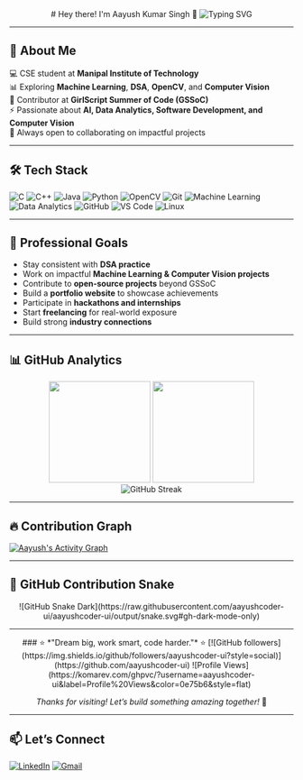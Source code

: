 <div align="center"> 
# Hey there! I'm Aayush Kumar Singh 🚀 
<img src="https://readme-typing-svg.herokuapp.com?font=Fira+Code&pause=1000&color=36BCF7&center=true&vCenter=true&width=500&lines=Machine+Learning+Enthusiast;Open+Source+Contributor;Problem+Solver;Aspiring+Software+Engineer;Computer+Vision+Enthusiast" alt="Typing SVG" /> 
</div>

---

## 🧠 About Me
💻 CSE student at **Manipal Institute of Technology**  
📊 Exploring **Machine Learning**, **DSA**, **OpenCV**, and **Computer Vision**  
🌱 Contributor at **GirlScript Summer of Code (GSSoC)**  
⚡ Passionate about **AI, Data Analytics, Software Development, and Computer Vision**  
🤝 Always open to collaborating on impactful projects  

---

## 🛠 Tech Stack
![C](https://img.shields.io/badge/C-A8B9CC?style=for-the-badge&logo=c&logoColor=white) 
![C++](https://img.shields.io/badge/C++-00599C?style=for-the-badge&logo=c%2B%2B&logoColor=white) 
![Java](https://img.shields.io/badge/Java-007396?style=for-the-badge&logo=java&logoColor=white) 
![Python](https://img.shields.io/badge/Python-3776AB?style=for-the-badge&logo=python&logoColor=white) 
![OpenCV](https://img.shields.io/badge/OpenCV-5C3EE8?style=for-the-badge&logo=opencv&logoColor=white)
![Git](https://img.shields.io/badge/Git-F05032?style=for-the-badge&logo=git&logoColor=white) 
![Machine Learning](https://img.shields.io/badge/Machine%20Learning-FF6F00?style=for-the-badge&logo=tensorflow&logoColor=white) 
![Data Analytics](https://img.shields.io/badge/Data%20Analytics-005571?style=for-the-badge&logo=powerbi&logoColor=white) 
![GitHub](https://img.shields.io/badge/GitHub-181717?style=for-the-badge&logo=github&logoColor=white) 
![VS Code](https://img.shields.io/badge/VS%20Code-007ACC?style=for-the-badge&logo=visualstudiocode&logoColor=white) 
![Linux](https://img.shields.io/badge/Linux-FCC624?style=for-the-badge&logo=linux&logoColor=black)  

---

## 🎯 Professional Goals
- Stay consistent with **DSA practice**  
- Work on impactful **Machine Learning & Computer Vision projects**  
- Contribute to **open-source projects** beyond GSSoC  
- Build a **portfolio website** to showcase achievements  
- Participate in **hackathons and internships**  
- Start **freelancing** for real-world exposure  
- Build strong **industry connections**  

---

## 📊 GitHub Analytics
<div align="center"> 
<img height="180em" src="https://github-readme-stats.vercel.app/api?username=aayushcoder-ui&show_icons=true&theme=tokyonight&include_all_commits=true&count_private=true"/> 
<img height="180em" src="https://github-readme-stats.vercel.app/api/top-langs/?username=aayushcoder-ui&layout=compact&langs_count=8&theme=tokyonight"/> 
</div>

<div align="center"> 
<img src="https://streak-stats.demolab.com/?user=aayushcoder-ui&theme=tokyonight" alt="GitHub Streak" /> 
</div>

---

## 🔥 Contribution Graph
<a href="https://github.com/ashutosh00710/github-readme-activity-graph"> 
<img alt="Aayush's Activity Graph" src="https://github-readme-activity-graph.vercel.app/graph?username=aayushcoder-ui&bg_color=0d1117&color=36BCF7&line=36BCF7&point=FFFFFF&area=true&hide_border=true"/> 
</a>

---

## 🐍 GitHub Contribution Snake
<div align="center"> 
![GitHub Snake Dark](https://raw.githubusercontent.com/aayushcoder-ui/aayushcoder-ui/output/snake.svg#gh-dark-mode-only) 
</div>

---

<div align="center"> 
### ⭐ *"Dream big, work smart, code harder."* ⭐  
[![GitHub followers](https://img.shields.io/github/followers/aayushcoder-ui?style=social)](https://github.com/aayushcoder-ui) 
![Profile Views](https://komarev.com/ghpvc/?username=aayushcoder-ui&label=Profile%20Views&color=0e75b6&style=flat)  

*Thanks for visiting! Let’s build something amazing together!* 🚀 
</div>

---

## 📫 Let’s Connect
[![LinkedIn](https://img.shields.io/badge/LinkedIn-blue?style=flat&logo=linkedin&logoColor=white)](https://www.linkedin.com/in/aayush-kr-singh) 
[![Gmail](https://img.shields.io/badge/Gmail-D14836?style=flat&logo=gmail&logoColor=white)](mailto:aayush35664@gmail.com)
